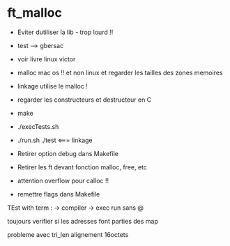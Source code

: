 # ft_malloc

- Eviter dutiliser la lib - trop lourd !!
- test --> gbersac
- voir livre linux victor
- malloc mac os !! et non linux
	et regarder les tailles des zones memoires
- linkage utilise le malloc ! 
- regarder les constructeurs et destructeur en C

- make 
- ./execTests.sh
- ./run.sh ./test  <=== linkage 

- Retirer option debug dans Makefile
- Retirer les ft devant fonction malloc, free, etc
- attention overflow pour calloc !!
- remettre flags dans Makefile


TEst with term : 
-> compiler
-> exec run sans @

toujours verifier si les adresses font parties des map

probleme avec tri_len
alignement 16octets
